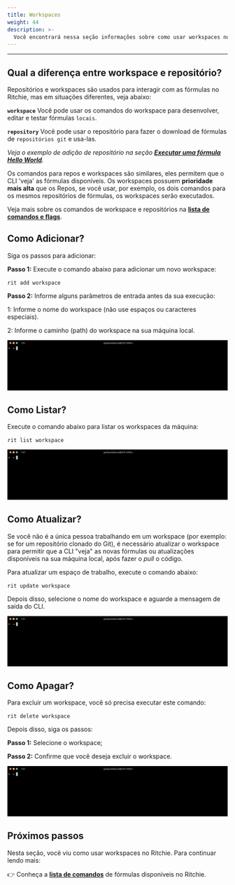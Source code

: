 ```yaml
---
title: Workspaces
weight: 44
description: >-
  Você encontrará nessa seção informações sobre como usar workspaces no Ritchie.
---
```


---

## Qual a diferença entre workspace e repositório?

Repositórios e workspaces são usados para interagir com as fórmulas no Ritchie, mas em situações diferentes, veja abaixo:

**`workspace`** Você pode usar os comandos do workspace para desenvolver, editar e testar fórmulas `locais`.

**`repository`** Você pode usar o repositório para fazer o download de fórmulas de `repositórios git` e usa-las.

*Veja o exemplo de adição de repositório na seção [**Executar uma fórmula Hello World**](/docs-ritchie/pt-br/fórmulas/executar-uma-fórmula-hello-world/).*

Os comandos para repos e workspaces são similares, eles permitem que o CLI 'veja' as fórmulas disponíveis. Os workspaces possuem **prioridade mais alta** que os Repos, se você usar, por exemplo, os dois comandos para os mesmos repositórios de fórmulas, os workspaces serão executados.

Veja mais sobre os comandos de workspace e repositórios na [**lista de comandos e flags**](/docs-ritchie/pt-br/referência/lista-de-comandos-e-flags/).

## Como Adicionar?

Siga os passos para adicionar:

**Passo 1:** Execute o comando abaixo para adicionar um novo workspace:

```text
rit add workspace
```

**Passo 2:** Informe alguns parâmetros de entrada antes da sua execução:

1: Informe o nome do workspace (não use espaços ou caracteres especiais).

2: Informe o caminho (path) do workspace na sua máquina local.

![](static/shared/rit-add-workspace.gif)

## Como Listar?

Execute o comando abaixo para listar os workspaces da máquina:

```text
rit list workspace
```

![](static/shared/rit-list-workspace.gif)

## Como Atualizar?

Se você não é a única pessoa trabalhando em um workspace (por exemplo: se for um repositório clonado do Git), é necessário atualizar o workspace para permitir que a CLI "veja" as novas fórmulas ou atualizações disponíveis na sua máquina local, após fazer o *pull* o código.

Para atualizar um espaço de trabalho, execute o comando abaixo:

```text
rit update workspace
```

Depois disso, selecione o nome do workspace e aguarde a mensagem de saída do CLI.

![](static/shared/rit-update-workspace.gif)

## Como Apagar?

Para excluir um workspace, você só precisa executar este comando:

```text
rit delete workspace
```

Depois disso, siga os passos:

**Passo 1:** Selecione o workspace;

**Passo 2:** Confirme que você deseja excluir o workspace.

![](static/shared/rit-delete-workspace.gif)

## Próximos passos

Nesta seção, você viu como usar workspaces no Ritchie. Para continuar lendo mais:

👉 Conheça a [**lista de comandos**](/docs-ritchie/pt-br/referência/lista-de-comandos-e-flags/) de fórmulas disponíveis no Ritchie.
